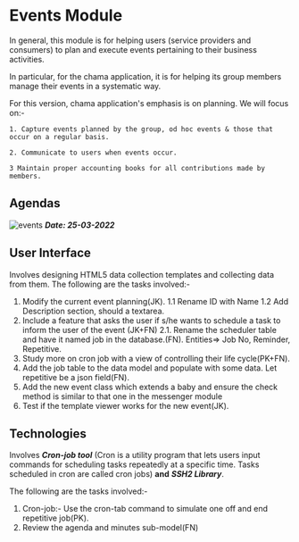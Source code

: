 # Events Module

In general, this module is for helping users (service providers and consumers) to plan and execute events pertaining to their business activities.

In particular, for the chama application, it is for helping its group members manage their events in a systematic way.

For this version, chama application's emphasis is on planning. We will focus on:- 

    1. Capture events planned by the group, od hoc events & those that occur on a regular basis.

    2. Communicate to users when events occur. 

    3 Maintain proper accounting books for all contributions made by members.
## Agendas

![events](events.svg)
***Date: 25-03-2022***



## User Interface

Involves designing HTML5 data collection templates and collecting data from them. The following are the tasks involved:-

1. Modify the current event planning(JK).
    1.1 Rename ID with Name
    1.2 Add Description section, should a textarea.
2. Include a feature that asks the user if s/he wants to schedule a task to inform the user of the event (JK+FN)
    2.1. Rename the scheduler table and have it named job in the database.(FN).
    Entities=> Job No, Reminder, Repetitive.
3. Study more on cron job with a view of controlling their life cycle(PK+FN).  
4. Add the job table to the data model and populate with some data. Let repetitive be a json field(FN).
5. Add the new event class which extends a baby and ensure the check method is similar to that one in the messenger module
6. Test if the template viewer works for the new event(JK).


## Technologies

Involves ***Cron-job tool*** (Cron is a utility program that lets users input commands for scheduling tasks repeatedly at a specific time. Tasks scheduled in cron are called cron jobs) **and** ***SSH2 Library***.

The following are the tasks involved:-

1. Cron-job:- Use the cron-tab command to simulate one off and end repetitive job(PK).
2. Review the agenda and minutes sub-model(FN)